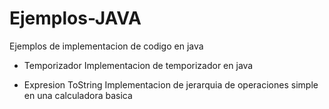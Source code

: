 # Ejemplos-JAVA
Ejemplos de implementacion de codigo en java 

- Temporizador
Implementacion de temporizador en java

- Expresion ToString
Implementacion de jerarquia de operaciones simple en una calculadora basica

